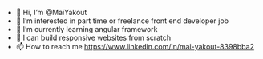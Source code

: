 - 👋 Hi, I’m @MaiYakout
- 👀 I’m interested in part time or freelance front end developer job
- 🌱 I’m currently learning angular framework
- 💞️ I can build responsive websites from scratch
- 📫 How to reach me https://www.linkedin.com/in/mai-yakout-8398bba2
